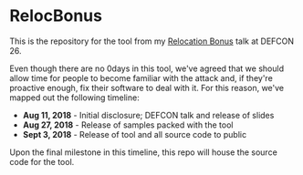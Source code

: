 # RelocBonus

This is the repository for the tool from my [Relocation Bonus](https://github.com/nickcano/RelocBonusSlides) talk at DEFCON 26.

Even though there are no 0days in this tool, we've agreed that we should allow time for people to become familiar with the attack and, if they're proactive enough, fix their software to deal with it. For this reason, we've mapped out the following timeline:

- **Aug 11, 2018** - Initial disclosure; DEFCON talk and release of slides
- **Aug 27, 2018** - Release of samples packed with the tool
- **Sept 3, 2018** - Release of tool and all source code to public

Upon the final milestone in this timeline, this repo will house the source code for the tool.